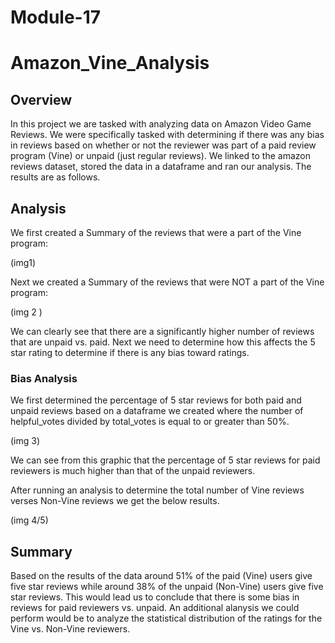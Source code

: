 # Module-17
# Amazon_Vine_Analysis

## Overview
In this project we are tasked with analyzing data on Amazon Video Game Reviews. We were specifically tasked with determining if there was any bias in reviews based on whether or not the reviewer was part of a paid review program (Vine) or unpaid (just regular reviews). We linked to the amazon reviews dataset, stored the data in a dataframe and ran our analysis. The results are as follows.

## Analysis

We first created a Summary of the reviews that were a part of the Vine program:

(img1)

Next we created a Summary of the reviews that were NOT a part of the Vine program:

(img 2 )

We can clearly see that there are a significantly higher number of reviews that are unpaid vs. paid. Next we need to determine how this affects the 5 star rating to determine if there is any bias toward ratings.

### Bias Analysis

We first determined the percentage of 5 star reviews for both paid and unpaid reviews based on a dataframe we created where the number of helpful_votes divided by total_votes is equal to or greater than 50%.

(img 3)

We can see from this graphic that the percentage of 5 star reviews for paid reviewers is much higher than that of the unpaid reviewers.

After running an analysis to determine the total number of Vine reviews verses Non-Vine reviews we get the below results.

(img 4/5)

## Summary

Based on the results of the data around 51% of the paid (Vine) users give five star reviews while around 38% of the unpaid (Non-Vine) users give five star reviews. This would lead us to conclude that there is some bias in reviews for paid reviewers vs. unpaid. An additional alanysis we could perform would be to analyze the statistical distribution of the ratings for the Vine vs. Non-Vine reviewers.
